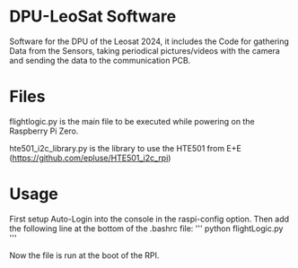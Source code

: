 # DPU-LeoSat Software

Software for the DPU of the Leosat 2024, it includes the Code for gathering Data from the Sensors, taking periodical pictures/videos with the camera and sending the data to the communication PCB.


# Files
flightlogic.py is the main file to be executed while powering on the Raspberry Pi Zero.

hte501_i2c_library.py is the library to use the HTE501 from E+E (https://github.com/epluse/HTE501_i2c_rpi)

# Usage

First setup Auto-Login into the console in the raspi-config option.
Then add the following line at the bottom of the .bashrc file:
'''
python flightLogic.py
'''

Now the file is run at the boot of the RPI.